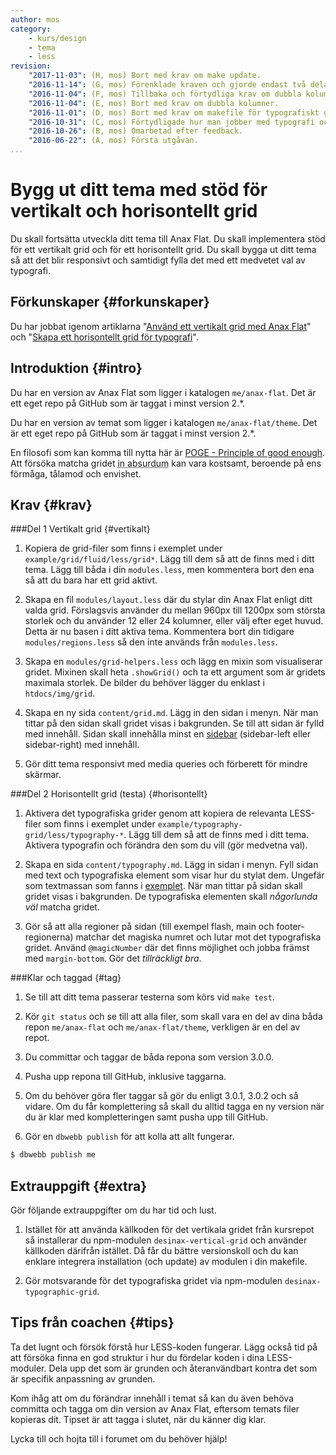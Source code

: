 ```yaml
---
author: mos
category:
    - kurs/design
    - tema
    - less
revision:
    "2017-11-03": (H, mos) Bort med krav om make update.
    "2016-11-14": (G, mos) Förenklade kraven och gjorde endast två delar.
    "2016-11-04": (F, mos) Tillbaka och förtydliga krav om dubbla kolumner.
    "2016-11-04": (E, mos) Bort med krav om dubbla kolumner.
    "2016-11-01": (D, mos) Bort med krav om makefile för typografiskt grid.
    "2016-10-31": (C, mos) Förtydligade hur man jobber med typografi och det hotrisontella gridet, kopiering kontra modifiering.
    "2016-10-26": (B, mos) Omarbetad efter feedback.
    "2016-06-22": (A, mos) Första utgåvan.
...
```

Bygg ut ditt tema med stöd för vertikalt och horisontellt grid
===================================

Du skall fortsätta utveckla ditt tema till Anax Flat. Du skall implementera stöd för ett vertikalt grid och för ett horisontellt grid. Du skall bygga ut ditt tema så att det blir responsivt och samtidigt fylla det med ett medvetet val av typografi.

<!--more-->



Förkunskaper {#forkunskaper}
-----------------------

Du har jobbat igenom artiklarna "[Använd ett vertikalt grid med Anax Flat](kunskap/anvand-vertikalt-grid-med-anax-flat)" och "[Skapa ett horisontellt grid för typografi](kunskap/skapa-ett-horisontellt-grid-for-typografi)".



Introduktion {#intro}
-----------------------

Du har en version av Anax Flat som ligger i katalogen `me/anax-flat`. Det är ett eget repo på GitHub som är taggat i minst version 2.\*.

Du har en version av temat som ligger i katalogen `me/anax-flat/theme`. Det är ett eget repo på GitHub som är taggat i minst version 2.\*.

En filosofi som kan komma till nytta här är [POGE - Principle of good enough](https://en.wikipedia.org/wiki/Principle_of_good_enough). Att försöka matcha gridet <abbr title="En sak eller uppfattning har drivits bortom vad som är rimligt.">in absurdum</abbr> kan vara kostsamt, beroende på ens förmåga, tålamod och envishet.



Krav {#krav}
-----------------------



###Del 1 Vertikalt grid {#vertikalt}

1. Kopiera de grid-filer som finns i exemplet under `example/grid/fluid/less/grid*`. Lägg till dem så att de finns med i ditt tema. Lägg till båda i din `modules.less`, men kommentera bort den ena så att du bara har ett grid aktivt.

1. Skapa en fil `modules/layout.less` där du stylar din Anax Flat enligt ditt valda grid. Förslagsvis använder du mellan 960px till 1200px som största storlek och du använder 12 eller 24 kolumner, eller välj efter eget huvud. Detta är nu basen i ditt aktiva tema. Kommentera bort din tidigare `modules/regions.less` så den inte används från `modules.less`.

1. Skapa en `modules/grid-helpers.less` och lägg en mixin som visualiserar gridet. Mixinen skall heta `.showGrid()` och ta ett argument som är gridets maximala storlek. De bilder du behöver lägger du enklast i `htdocs/img/grid`.

1. Skapa en ny sida `content/grid.md`. Lägg in den sidan i menyn. När man tittar på den sidan skall gridet visas i bakgrunden. Se till att sidan är fylld med innehåll. Sidan skall innehålla minst en [sidebar](t/5890) (sidebar-left eller sidebar-right) med innehåll.

1. Gör ditt tema responsivt med media queries och förberett för mindre skärmar.

<!--
1. Skapa ett target för `upgrade-grid` i din Makefile som hämtar hem senaste versionen av grid-filerna från [kursrepot på GitHub](https://github.com/dbwebb-se/design/tree/master/example/grid/fluid/less).
-->



###Del 2 Horisontellt grid (testa) {#horisontellt}

1. Aktivera det typografiska grider genom att kopiera de relevanta LESS-filer som finns i exemplet under `example/typography-grid/less/typography-*`. Lägg till dem så att de finns med i ditt tema. Aktivera typografin och förändra den som du vill (gör medvetna val).

1. Skapa en sida `content/typography.md`. Lägg in sidan i menyn. Fyll sidan med text och typografiska element som visar hur du stylat dem. Ungefär som textmassan som fanns i [exemplet](repo/design/example/typography-grid/typography.html). När man tittar på sidan skall gridet visas i bakgrunden. De typografiska elementen skall *någorlunda väl* matcha gridet.

1. Gör så att alla regioner på sidan (till exempel flash, main och footer-regionerna) matchar det magiska numret och lutar mot det typografiska gridet. Använd `@magicNumber` där det finns möjlighet och jobba främst med `margin-bottom`. Gör det *tillräckligt bra*.



###Klar och taggad {#tag}

1. Se till att ditt tema passerar testerna som körs vid `make test`.

1. Kör `git status` och se till att alla filer, som skall vara en del av dina båda repon `me/anax-flat` och `me/anax-flat/theme`, verkligen är en del av repot.

1. Du committar och taggar de båda repona som version 3.0.0.

1. Pusha upp repona till GitHub, inklusive taggarna.

1. Om du behöver göra fler taggar så gör du enligt 3.0.1, 3.0.2 och så vidare. Om du får komplettering så skall du alltid tagga en ny version när du är klar med kompletteringen samt pusha upp till GitHub.

1. Gör en `dbwebb publish` för att kolla att allt fungerar.

```bash
$ dbwebb publish me
```



Extrauppgift {#extra}
-----------------------

Gör följande extrauppgifter om du har tid och lust.

1. Istället för att använda källkoden för det vertikala gridet från kursrepot så installerar du npm-modulen `desinax-vertical-grid` och använder källkoden därifrån istället. Då får du bättre versionskoll och du kan enklare integrera installation (och update) av modulen i din makefile.

1. Gör motsvarande för det typografiska gridet via npm-modulen `desinax-typographic-grid`.



Tips från coachen {#tips}
-----------------------

Ta det lugnt och försök förstå hur LESS-koden fungerar. Lägg också tid på att försöka finna en god struktur i hur du fördelar koden i dina LESS-moduler. Dela upp det som är grunden och återanvändbart kontra det som är specifik anpassning av grunden.

Kom ihåg att om du förändrar innehåll i temat så kan du även behöva committa och tagga om din version av Anax Flat, eftersom temats filer kopieras dit. Tipset är att tagga i slutet, när du känner dig klar.

Lycka till och hojta till i forumet om du behöver hjälp!
